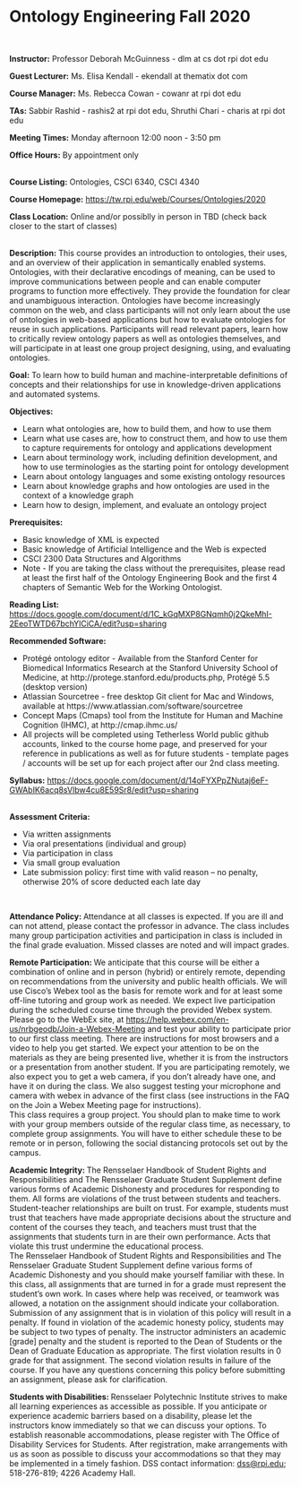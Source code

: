 # Ontology Engineering Fall 2020

<br />

<strong>Instructor:</strong> Professor Deborah McGuinness - dlm at cs dot rpi dot edu

<strong>Guest Lecturer:</strong> Ms. Elisa Kendall - ekendall at thematix dot com

<strong>Course Manager:</strong> Ms. Rebecca Cowan - cowanr at rpi dot edu

<strong>TAs:</strong> Sabbir Rashid - rashis2 at rpi dot edu, Shruthi Chari - charis at rpi dot edu

<strong>Meeting Times:</strong> Monday afternoon 12:00 noon - 3:50 pm

<strong>Office Hours:</strong> By appointment only
<br />
<br />

<strong>Course Listing:</strong> Ontologies, CSCI 6340, CSCI 4340

<strong>Course Homepage:</strong> https://tw.rpi.edu/web/Courses/Ontologies/2020
<br />

<strong>Class Location:</strong> Online and/or possiblly in person in TBD (check back closer to the start of classes)
<br />
<br />

<strong>Description:</strong>
This course provides an introduction to ontologies, their uses, and an overview of their application in semantically enabled systems. Ontologies, with their declarative encodings of meaning, can be used to improve communications between people and can enable computer programs to function more effectively. They provide the foundation for clear and unambiguous interaction. Ontologies have become increasingly common on the web, and class participants will not only learn about the use of ontologies in web-based applications but how to evaluate ontologies for reuse in such applications. Participants will read relevant papers, learn how to critically review ontology papers as well as ontologies themselves, and will participate in at least one group project designing, using, and evaluating ontologies.
<br />

<strong>Goal:</strong>
To learn how to build human and machine-interpretable definitions of concepts and their relationships for use in knowledge-driven applications and automated systems.


<strong>Objectives:</strong>
<ul>
<li>Learn what ontologies are, how to build them, and how to use them </li>
<li>Learn what use cases are, how to construct them, and how to use them to capture requirements for ontology and applications development </li>
<li>Learn about terminology work, including definition development, and how to use terminologies as the starting point for ontology development </li>
<li>Learn about ontology languages and some existing ontology resources </li>
<li>Learn about knowledge graphs and how ontologies are used in the context of a knowledge graph </li>
<li>Learn how to design, implement, and evaluate an ontology project </li>
</ul>

<strong>Prerequisites:</strong>
<ul>
<li>Basic knowledge of XML is expected </li>
<li>Basic knowledge of Artificial Intelligence and the Web is expected </li>
<li>CSCI 2300  Data Structures and Algorithms </li>
<li>Note - If you are taking the class without the prerequisites, please read at least the first half of the Ontology Engineering Book and the first 4 chapters of Semantic Web for the Working Ontologist. </li>
</ul>

<strong>Reading List:</strong> https://docs.google.com/document/d/1C_kGqMXP8GNqmh0j2QkeMhI-2EeoTWTD67bchYlCiCA/edit?usp=sharing

<strong>Recommended Software:</strong>
<ul>
<li>Protégé ontology editor - Available from the Stanford Center for Biomedical Informatics Research at the Stanford University School of Medicine, at http://protege.stanford.edu/products.php, Protégé 5.5 (desktop version) </li>
<li>Atlassian Sourcetree - free desktop Git client for Mac and Windows, available at https://www.atlassian.com/software/sourcetree </li>
<li>Concept Maps (Cmaps) tool from the Institute for Human and Machine Cognition (IHMC), at http://cmap.ihmc.us/ </li>
<li>All projects will be completed using Tetherless World public github accounts, linked to the course home page, and preserved for your reference in publications as well as for future students - template pages / accounts will be set up for each project after our 2nd class meeting. </li>
</ul>

<strong>Syllabus:</strong> https://docs.google.com/document/d/14oFYXPpZNutaj6eF-GWAbIK6acq8sVlbw4cu8E59Sr8/edit?usp=sharing
<br />
<br />

<strong>Assessment Criteria:</strong>
<ul>
<li>Via written assignments </li>
<li>Via oral presentations (individual and group) </li>
<li>Via participation in class </li>
<li>Via small group evaluation </li>
<li>Late submission policy: first time with valid reason – no penalty, otherwise 20% of score deducted each late day </li>
</ul>
<br />

<strong>Attendance Policy: </strong>Attendance at all classes is expected. If you are ill and can not attend, please contact the professor in advance. The class includes many group participation activities and participation in class is included in the final grade evaluation. Missed classes are noted and will impact grades.
<br />

<strong>Remote Participation: </strong>
We anticipate that this course will be either a combination of online and in person (hybrid) or entirely remote, depending on recommendations from the university and public health officials.  We will use Cisco’s Webex tool as the basis for remote work and for at least some off-line tutoring and group work as needed.  We expect live participation during the scheduled course time through the provided Webex system. Please go to the WebEx site, at https://help.webex.com/en-us/nrbgeodb/Join-a-Webex-Meeting and test your ability to participate prior to our first class meeting. There are instructions for most browsers and a video to help you get started.  We expect your attention to be on the materials as they are being presented live, whether it is from the instructors or a presentation from another student.  If you are participating remotely, we also expect you to get a web camera, if you don’t already have one, and have it on during the class.  We also suggest testing your microphone and camera with webex in advance of the first class (see instructions in the FAQ on the Join a Webex Meeting page for instructions).<br />
This class requires a group project.  You should plan to make time to work with your group members outside of the regular class time, as necessary, to complete group assignments. You will have to either schedule these to be remote or in person, following the social distancing protocols set out by the campus.
<br />

<strong>Academic Integrity: </strong>
The Rensselaer Handbook of Student Rights and Responsibilities and The Rensselaer Graduate Student Supplement define various forms of Academic Dishonesty and procedures for responding to them. All forms are violations of the trust between students and teachers. Student-teacher relationships are built on trust. For example, students must trust that teachers have made appropriate decisions about the structure and content of the courses they teach, and teachers must trust that the assignments that students turn in are their own performance. Acts that violate this trust undermine the educational process.<br />
The Rensselaer Handbook of Student Rights and Responsibilities and The Rensselaer Graduate Student Supplement define various forms of Academic Dishonesty and you should make yourself familiar with these. In this class, all assignments that are turned in for a grade must represent the student’s own work. In cases where help was received, or teamwork was allowed, a notation on the assignment should indicate your collaboration. Submission of any assignment that is in violation of this policy will result in a penalty. If found in violation of the academic honesty policy, students may be subject to two types of penalty. The instructor administers an academic [grade] penalty and the student is reported to the Dean of Students or the Dean of Graduate Education as appropriate. The first violation results in 0 grade for that assignment. The second violation results in failure of the course. If you have any questions concerning this policy before submitting an assignment, please ask for clarification.
<br />

<strong>Students with Disabilities: </strong>
Rensselaer Polytechnic Institute strives to make all learning experiences as accessible as possible. If you anticipate or experience academic barriers based on a disability, please let the instructors know immediately so that we can discuss your options.  To establish reasonable accommodations, please register with The Office of Disability Services for Students.  After registration, make arrangements with us as soon as possible to discuss your accommodations so that they may be implemented in a timely fashion. DSS contact information: dss@rpi.edu; 518-276-819; 4226 Academy Hall.
